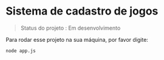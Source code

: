  # Sistema de cadastro de jogos

> Status do projeto : Em desenvolvimento 

Para rodar esse projeto na sua máquina, por favor digite:

```
node app.js
```
